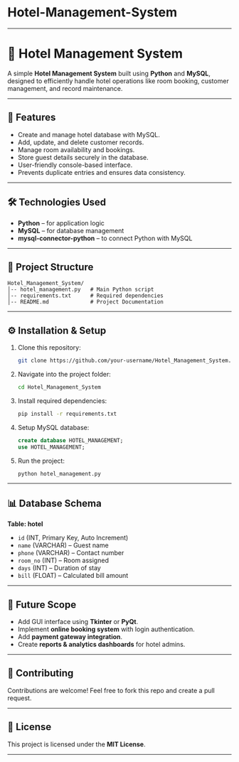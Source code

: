 # Hotel-Management-System

---

# 🏨 Hotel Management System

A simple **Hotel Management System** built using **Python** and **MySQL**, designed to efficiently handle hotel operations like room booking, customer management, and record maintenance.

---

## 📌 Features

* Create and manage hotel database with MySQL.
* Add, update, and delete customer records.
* Manage room availability and bookings.
* Store guest details securely in the database.
* User-friendly console-based interface.
* Prevents duplicate entries and ensures data consistency.

---

## 🛠️ Technologies Used

* **Python** – for application logic
* **MySQL** – for database management
* **mysql-connector-python** – to connect Python with MySQL

---

## 📂 Project Structure

```
Hotel_Management_System/
│-- hotel_management.py   # Main Python script
│-- requirements.txt      # Required dependencies
│-- README.md             # Project Documentation
```

---

## ⚙️ Installation & Setup

1. Clone this repository:

   ```bash
   git clone https://github.com/your-username/Hotel_Management_System.git
   ```

2. Navigate into the project folder:

   ```bash
   cd Hotel_Management_System
   ```

3. Install required dependencies:

   ```bash
   pip install -r requirements.txt
   ```

4. Setup MySQL database:

   ```sql
   create database HOTEL_MANAGEMENT;
   use HOTEL_MANAGEMENT;
   ```

5. Run the project:

   ```bash
   python hotel_management.py
   ```

---

## 📊 Database Schema

**Table: hotel**

* `id` (INT, Primary Key, Auto Increment)
* `name` (VARCHAR) – Guest name
* `phone` (VARCHAR) – Contact number
* `room_no` (INT) – Room assigned
* `days` (INT) – Duration of stay
* `bill` (FLOAT) – Calculated bill amount

---

## 🚀 Future Scope

* Add GUI interface using **Tkinter** or **PyQt**.
* Implement **online booking system** with login authentication.
* Add **payment gateway integration**.
* Create **reports & analytics dashboards** for hotel admins.

---

## 🤝 Contributing

Contributions are welcome! Feel free to fork this repo and create a pull request.

---

## 📜 License

This project is licensed under the **MIT License**.

---
